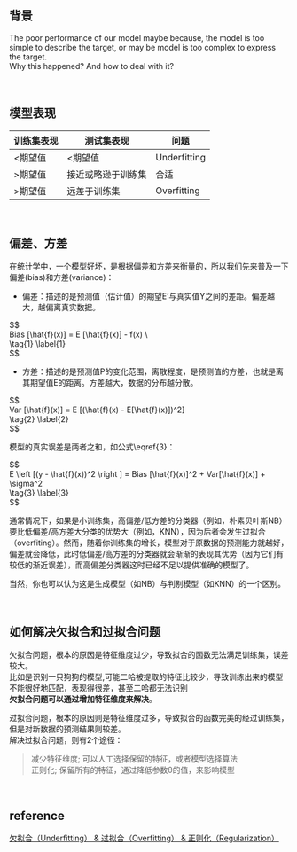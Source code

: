 ## 背景
The poor performance of our model maybe because, the model is too simple to describe the target, or may be model is too complex to express the target.   
Why this happened? And how to deal with it?

&nbsp;
## 模型表现
| 训练集表现 | 测试集表现 | 问题 |
| ------ | ------ | ------ |
| <期望值 | <期望值 | Underfitting |
| >期望值 | 接近或略逊于训练集 | 合适 |
| >期望值 | 远差于训练集 | Overfitting |

&nbsp;
## 偏差、方差
<p>在统计学中，一个模型好坏，是根据偏差和方差来衡量的，所以我们先来普及一下偏差(bias)和方差(variance)：</p>
<ul>
<li>偏差：描述的是预测值（估计值）的期望E’与真实值Y之间的差距。偏差越大，越偏离真实数据。</li>
</ul>
<p>$$<br>Bias [\hat{f}(x)] = E [\hat{f}(x)] - f(x) \<br>\tag{1} \label{1}<br>$$</p>
<ul>
<li>方差：描述的是预测值P的变化范围，离散程度，是预测值的方差，也就是离其期望值E的距离。方差越大，数据的分布越分散。</li>
</ul>
<p>$$<br>Var [\hat{f}(x)] = E [(\hat{f}(x) - E[\hat{f}(x)])^2]<br>\tag{2} \label{2}<br>$$</p>
<p>模型的真实误差是两者之和，如公式\eqref{3}：</p>
<p>$$<br>E \left [(y - \hat{f}(x))^2 \right ] = Bias [\hat{f}(x)]^2 + Var[\hat{f}(x)] + \sigma^2<br>\tag{3} \label{3}<br>$$</p>
<p>通常情况下，如果是小训练集，高偏差/低方差的分类器（例如，朴素贝叶斯NB）要比低偏差/高方差大分类的优势大（例如，KNN），因为后者会发生过拟合（overfiting）。然而，随着你训练集的增长，模型对于原数据的预测能力就越好，偏差就会降低，此时低偏差/高方差的分类器就会渐渐的表现其优势（因为它们有较低的渐近误差），而高偏差分类器这时已经不足以提供准确的模型了。</p>
<p>当然，你也可以认为这是生成模型（如NB）与判别模型（如KNN）的一个区别。</p>

&nbsp;
## 如何解决欠拟合和过拟合问题
欠拟合问题，根本的原因是特征维度过少，导致拟合的函数无法满足训练集，误差较大。  
比如是识别一只狗狗的模型,可能二哈被提取的特征比较少，导致训练出来的模型不能很好地匹配，表现得很差，甚至二哈都无法识别    
**欠拟合问题可以通过增加特征维度来解决**。

过拟合问题，根本的原因则是特征维度过多，导致拟合的函数完美的经过训练集，但是对新数据的预测结果则较差。  
解决过拟合问题，则有2个途径：  
> 减少特征维度; 可以人工选择保留的特征，或者模型选择算法  
正则化; 保留所有的特征，通过降低参数θ的值，来影响模型

&nbsp;

## reference
[欠拟合（Underfitting） & 过拟合（Overfitting） & 正则化（Regularization）](https://blog.csdn.net/tz_zs/article/details/78588478)  
